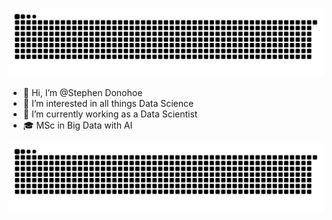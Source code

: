<p align="center">
  <img src="https://github.com/StefanosSt/StefanosSt/blob/main/github-user-contribution.svg" alt="snake">
</p>
<!---
StephenJudeD/StephenJudeD is a ✨ special ✨ repository because its `README.md` (this file) appears on your GitHub profile.
You can click the Preview link to take a look at your changes.
--->


- 👋 Hi, I’m @Stephen Donohoe
- 👀 I’m interested in all things Data Science 
- 🌱 I’m currently working as a Data Scientist
- 🎓 MSc in Big Data with AI

<p align="center">
  <img src="https://github.com/StefanosSt/StefanosSt/blob/main/github-user-contribution.svg" alt="snake">
</p>
<!---
StephenJudeD/StephenJudeD is a ✨ special ✨ repository because its `README.md` (this file) appears on your GitHub profile.
You can click the Preview link to take a look at your changes.
--->
